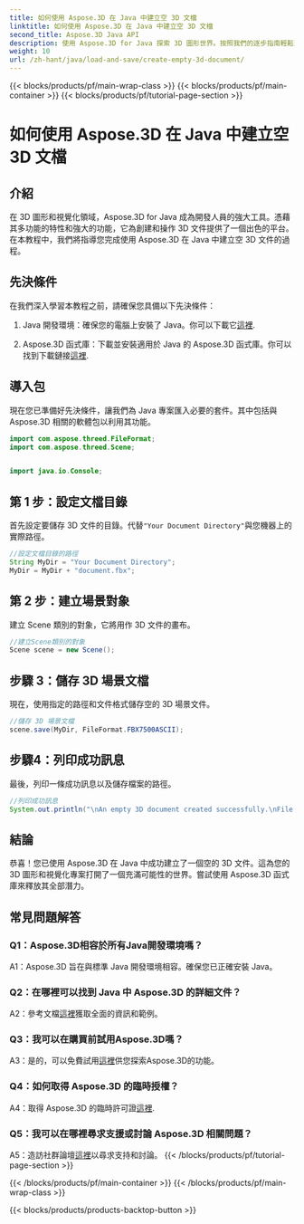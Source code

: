 ```yaml
---
title: 如何使用 Aspose.3D 在 Java 中建立空 3D 文檔
linktitle: 如何使用 Aspose.3D 在 Java 中建立空 3D 文檔
second_title: Aspose.3D Java API
description: 使用 Aspose.3D for Java 探索 3D 圖形世界。按照我們的逐步指南輕鬆建立空的 3D 文件。
weight: 10
url: /zh-hant/java/load-and-save/create-empty-3d-document/
---
```


{{< blocks/products/pf/main-wrap-class >}}
{{< blocks/products/pf/main-container >}}
{{< blocks/products/pf/tutorial-page-section >}}

# 如何使用 Aspose.3D 在 Java 中建立空 3D 文檔

## 介紹

在 3D 圖形和視覺化領域，Aspose.3D for Java 成為開發人員的強大工具。憑藉其多功能的特性和強大的功能，它為創建和操作 3D 文件提供了一個出色的平台。在本教程中，我們將指導您完成使用 Aspose.3D 在 Java 中建立空 3D 文件的過程。

## 先決條件

在我們深入學習本教程之前，請確保您具備以下先決條件：

1.  Java 開發環境：確保您的電腦上安裝了 Java。你可以下載它[這裡](https://www.java.com/download/).

2. Aspose.3D 函式庫：下載並安裝適用於 Java 的 Aspose.3D 函式庫。你可以找到下載鏈接[這裡](https://releases.aspose.com/3d/java/).

## 導入包

現在您已準備好先決條件，讓我們為 Java 專案匯入必要的套件。其中包括與 Aspose.3D 相關的軟體包以利用其功能。

```java
import com.aspose.threed.FileFormat;
import com.aspose.threed.Scene;


import java.io.Console;
```

## 第 1 步：設定文檔目錄

首先設定要儲存 3D 文件的目錄。代替`"Your Document Directory"`與您機器上的實際路徑。

```java
//設定文檔目錄的路徑
String MyDir = "Your Document Directory";
MyDir = MyDir + "document.fbx";
```

## 第 2 步：建立場景對象

建立 Scene 類別的對象，它將用作 3D 文件的畫布。

```java
//建立Scene類別的對象
Scene scene = new Scene();
```

## 步驟 3：儲存 3D 場景文檔

現在，使用指定的路徑和文件格式儲存空的 3D 場景文件。

```java
//儲存 3D 場景文檔
scene.save(MyDir, FileFormat.FBX7500ASCII);
```

## 步驟4：列印成功訊息

最後，列印一條成功訊息以及儲存檔案的路徑。

```java
//列印成功訊息
System.out.println("\nAn empty 3D document created successfully.\nFile saved at " + MyDir);
```

## 結論

恭喜！您已使用 Aspose.3D 在 Java 中成功建立了一個空的 3D 文件。這為您的 3D 圖形和視覺化專案打開了一個充滿可能性的世界。嘗試使用 Aspose.3D 函式庫來釋放其全部潛力。

## 常見問題解答

### Q1：Aspose.3D相容於所有Java開發環境嗎？

A1：Aspose.3D 旨在與標準 Java 開發環境相容。確保您已正確安裝 Java。

### Q2：在哪裡可以找到 Java 中 Aspose.3D 的詳細文件？

 A2：參考文檔[這裡](https://reference.aspose.com/3d/java/)獲取全面的資訊和範例。

### Q3：我可以在購買前試用Aspose.3D嗎？

 A3：是的，可以免費試用[這裡](https://releases.aspose.com/)供您探索Aspose.3D的功能。

### Q4：如何取得 Aspose.3D 的臨時授權？

 A4：取得 Aspose.3D 的臨時許可證[這裡](https://purchase.aspose.com/temporary-license/).

### Q5：我可以在哪裡尋求支援或討論 Aspose.3D 相關問題？

 A5：造訪社群論壇[這裡](https://forum.aspose.com/c/3d/18)以尋求支持和討論。
{{< /blocks/products/pf/tutorial-page-section >}}

{{< /blocks/products/pf/main-container >}}
{{< /blocks/products/pf/main-wrap-class >}}

{{< blocks/products/products-backtop-button >}}
